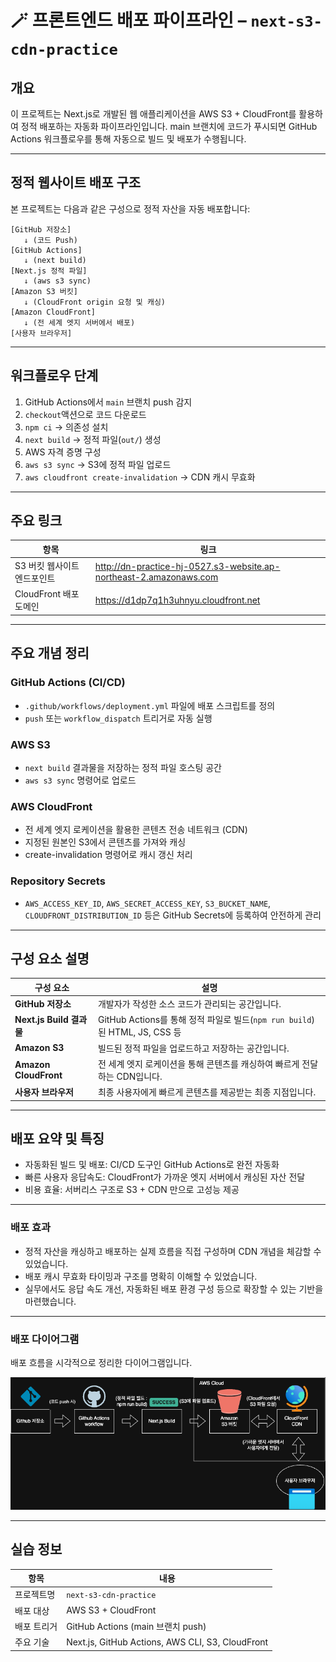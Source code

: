 # 🪄 프론트엔드 배포 파이프라인 – `next-s3-cdn-practice`

## 개요

이 프로젝트는 Next.js로 개발된 웹 애플리케이션을 AWS S3 + CloudFront를 활용하여 정적 배포하는 자동화 파이프라인입니다.
main 브랜치에 코드가 푸시되면 GitHub Actions 워크플로우를 통해 자동으로 빌드 및 배포가 수행됩니다.

---

## 정적 웹사이트 배포 구조

본 프로젝트는 다음과 같은 구성으로 정적 자산을 자동 배포합니다:

```text
[GitHub 저장소]
   ↓ (코드 Push)
[GitHub Actions]
   ↓ (next build)
[Next.js 정적 파일]
   ↓ (aws s3 sync)
[Amazon S3 버킷]
   ↓ (CloudFront origin 요청 및 캐싱)
[Amazon CloudFront]
   ↓ (전 세계 엣지 서버에서 배포)
[사용자 브라우저]
```

---

## 워크플로우 단계

1. GitHub Actions에서 `main` 브랜치 push 감지
2. `checkout`액션으로 코드 다운로드
3. `npm ci` → 의존성 설치
4. `next build` → 정적 파일(`out/`) 생성
5. AWS 자격 증명 구성
6. `aws s3 sync` → S3에 정적 파일 업로드
7. `aws cloudfront create-invalidation` → CDN 캐시 무효화

---

## 주요 링크

| 항목                        | 링크                                                               |
| --------------------------- | ------------------------------------------------------------------ |
| S3 버킷 웹사이트 엔드포인트 | http://dn-practice-hj-0527.s3-website.ap-northeast-2.amazonaws.com |
| CloudFront 배포 도메인      | https://d1dp7q1h3uhnyu.cloudfront.net                              |

---

## 주요 개념 정리

### GitHub Actions (CI/CD)

- `.github/workflows/deployment.yml` 파일에 배포 스크립트를 정의
- `push` 또는 `workflow_dispatch` 트리거로 자동 실행

### AWS S3

- `next build` 결과물을 저장하는 정적 파일 호스팅 공간
- `aws s3 sync` 명령어로 업로드

### AWS CloudFront

- 전 세계 엣지 로케이션을 활용한 콘텐츠 전송 네트워크 (CDN)
- 지정된 원본인 S3에서 콘텐츠를 가져와 캐싱
- create-invalidation 명령어로 캐시 갱신 처리

### Repository Secrets

- `AWS_ACCESS_KEY_ID`, `AWS_SECRET_ACCESS_KEY`, `S3_BUCKET_NAME`, `CLOUDFRONT_DISTRIBUTION_ID` 등은 GitHub Secrets에 등록하여 안전하게 관리

---

## 구성 요소 설명

| 구성 요소                | 설명                                                                       |
| ------------------------ | -------------------------------------------------------------------------- |
| **GitHub 저장소**        | 개발자가 작성한 소스 코드가 관리되는 공간입니다.                           |
| **Next.js Build 결과물** | GitHub Actions를 통해 정적 파일로 빌드(`npm run build`)된 HTML, JS, CSS 등 |
| **Amazon S3**            | 빌드된 정적 파일을 업로드하고 저장하는 공간입니다.                         |
| **Amazon CloudFront**    | 전 세계 엣지 로케이션을 통해 콘텐츠를 캐싱하여 빠르게 전달하는 CDN입니다.  |
| **사용자 브라우저**      | 최종 사용자에게 빠르게 콘텐츠를 제공받는 최종 지점입니다.                  |

---

## 배포 요약 및 특징

- 자동화된 빌드 및 배포: CI/CD 도구인 GitHub Actions로 완전 자동화
- 빠른 사용자 응답속도: CloudFront가 가까운 엣지 서버에서 캐싱된 자산 전달
- 비용 효율: 서버리스 구조로 S3 + CDN 만으로 고성능 제공

---

### 배포 효과

- 정적 자산을 캐싱하고 배포하는 실제 흐름을 직접 구성하며 CDN 개념을 체감할 수 있었습니다.
- 배포 캐시 무효화 타이밍과 구조를 명확히 이해할 수 있었습니다.
- 실무에서도 응답 속도 개선, 자동화된 배포 환경 구성 등으로 확장할 수 있는 기반을 마련했습니다.

---

### 배포 다이어그램

배포 흐름을 시각적으로 정리한 다이어그램입니다.

![배포 다이어그램](./images/diagram.png)

---

## 실습 정보

| 항목        | 내용                                             |
| ----------- | ------------------------------------------------ |
| 프로젝트명  | `next-s3-cdn-practice`                           |
| 배포 대상   | AWS S3 + CloudFront                              |
| 배포 트리거 | GitHub Actions (main 브랜치 push)                |
| 주요 기술   | Next.js, GitHub Actions, AWS CLI, S3, CloudFront |
